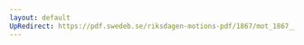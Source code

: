 ```yaml
---
layout: default
UpRedirect: https://pdf.swedeb.se/riksdagen-motions-pdf/1867/mot_1867__fk__00015.pdf
---
```


